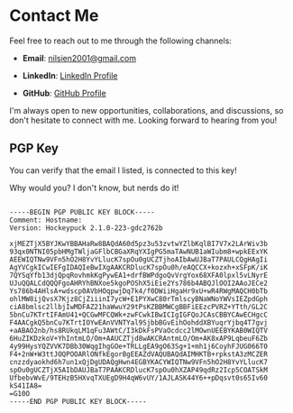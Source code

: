 # Contact Me

Feel free to reach out to me through the following channels:

- **Email**: [nilsien2001@gmail.com](mailto:nilsien2001@gmail.com)

- **LinkedIn**: [LinkedIn Profile](https://www.linkedin.com/in/nils-michael-fitjar-4346a3234/)

- **GitHub**: [GitHub Profile](https://github.com/Neelzee)

I'm always open to new opportunities, collaborations, and discussions, so don't hesitate to connect with me. Looking forward to hearing from you!


## PGP Key

You can verify that the email I listed, is connected to this key!

Why would you? I don't know, but nerds do it!

```pgp

-----BEGIN PGP PUBLIC KEY BLOCK-----
Comment: Hostname:
Version: Hockeypuck 2.1.0-223-gdc2762b

xjMEZTjX5BYJKwYBBAHaRw8BAQdA60d5pz3u53zvtwYZlbKqlBI7V7x2LArWiv3b
93qx0NTNI05pbHMgTWljaGFlbCBGaXRqYXIgPG5maTAwNUB1aWIubm8+wpkEExYK
AEEWIQTNw9VFn5hO2H8YvYLlucK7spOu0gUCZTjhoAIbAwUJBaT7PAULCQgHAgIi
AgYVCgkICwIEFgIDAQIeBwIXgAAKCRDlucK7spOu0h/eAQCCX+kozxh+xSFpK/iK
7QYSqYfb13djQpqRovhmkKgPywEA1+drfBWPdgoQvVrgYox68XFA0lpxl5vLNyrE
UJuQQALCdQQQFgoAHRYhBNXoe5kgoPOShX5iEie2Ys786b4ABQJlOOI2AAoJECe2
Ys786b4AHlsA+wdscp0AVbHOqpwjDq7k4/f0DWiiHgaHr9xU+wR4RWgMAQCH0bTb
ohlMW8ijQvsX7Kjz8CjZiiinI7ycW+E1PYXwC80rTmlscyBNaWNoYWVsIEZpdGph
ciA8bmlsc2llbjIwMDFAZ21haWwuY29tPsKZBBMWCgBBFiEEzcPVRZ+YTth/GL2C
5bnCu7KTrtIFAmU41+QCGwMFCQWk+zwFCwkIBwICIgIGFQoJCAsCBBYCAwECHgcC
F4AACgkQ5bnCu7KTrtIOYwEAnVVNTYal9SjbbBGvEihOohddXBYuqrYjbq4T7gvj
+aABAO2nb/hs8RUkqLM1qFu3AWtC/I3kDkFsPVaOcdcc2lMOwnUEEBYKAB0WIQTV
6HuZIKDzkoV+YhIntmLO/Om+AAUCZTjd8wAKCRAntmLO/Om+AK8xAP9LqbeuF6Zb
4y99HysYQZVVK7DBb30WqgIhgGOe+TRLLgEA9gO63Sg+1+mh1j6CoyhFJUG066T0
F4+2nW+W3ttJOQPOOARlONfkEgorBgEEAZdVAQUBAQdAIMHKTB+rpkstA3zMCZER
cnzzdyaokhd6h7un1xQjDgUDAQgHwn4EGBYKACYWIQTNw9VFn5hO2H8YvYLlucK7
spOu0gUCZTjX5AIbDAUJBaT7PAAKCRDlucK7spOu0hXZAP49qdRz2Icp5COATSkM
UfbebvWvE/9TEHzB5HXvqTXUEgD9H4qW6vUY/1AJLASK44Y6++pDqsvt0s65Iv60
kS41IA8=
=G10O
-----END PGP PUBLIC KEY BLOCK-----

```
